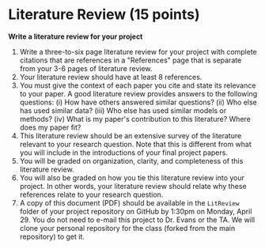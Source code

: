 # Literature Review (15 points)

**Write a literature review for your project**

1. Write a three-to-six page literature review for your project with complete citations that are references in a "References" page that is separate from your 3-6 pages of literature review.
2. Your literature review should have at least 8 references.
3. You must give the context of each paper you cite and state its relevance to your paper. A good literature review provides answers to the following questions: (i) How have others answered similar questions? (ii) Who else has used similar data? (iii) Who else has used similar models or methods? (iv) What is my paper's contribution to this literature? Where does my paper fit?
4. This literature review should be an extensive survey of the literature relevant to your research question. Note that this is different from what you will include in the introductions of your final project papers.
5. You will be graded on organization, clarity, and completeness of this literature review.
6. You will also be graded on how you tie this literature review into your project. In other words, your literature review should relate why these references relate to your research question.
7. A copy of this document (PDF) should be available in the `LitReview` folder of your project repository on GitHub by 1:30pm on Monday, April 29. You do not need to e-mail this project to Dr. Evans or the TA. We will clone your personal repository for the class (forked from the main repository) to get it.
